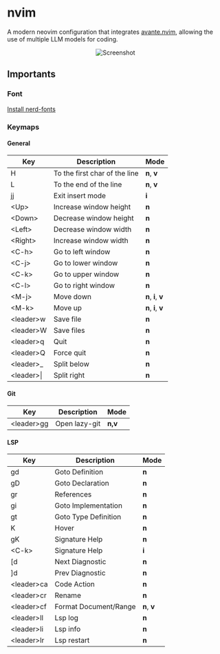 
# nvim

A modern neovim configuration that integrates [avante.nvim](https://github.com/yetone/avante.nvim), allowing the use of multiple LLM models for coding.

<p align="center">
  <img src="./screenshot/screenshot.png" alt="Screenshot" />
</p>

## Importants

### Font

[Install nerd-fonts](https://github.com/ryanoasis/nerd-fonts)

### Keymaps

#### General

| Key              | Description                   | Mode                |
| ------           | ---                           | ---                 |
| H                | To the first char of the line | **n**, **v**        |
| L                | To the end of the line        | **n**, **v**        |
| jj               | Exit insert mode              | **i**               |
| &lt;Up&gt;       | Increase window height        | **n**               |
| &lt;Down&gt;     | Decrease window height        | **n**               |
| &lt;Left&gt;     | Decrease window width         | **n**               |
| &lt;Right&gt;    | Increase window width         | **n**               |
| &lt;C-h&gt;      | Go to left window             | **n**               |
| &lt;C-j&gt;      | Go to lower window            | **n**               |
| &lt;C-k&gt;      | Go to upper window            | **n**               |
| &lt;C-l&gt;      | Go to right window            | **n**               |
| &lt;M-j&gt;      | Move down                     | **n**, **i**, **v** |
| &lt;M-k&gt;      | Move up                       | **n**, **i**, **v** |
| &lt;leader&gt;w  | Save file                     | **n**               |
| &lt;leader&gt;W  | Save files                    | **n**               |
| &lt;leader&gt;q  | Quit                          | **n**               |
| &lt;leader&gt;Q  | Force quit                    | **n**               |
| &lt;leader&gt;_  | Split below                   | **n**               |
| &lt;leader&gt;\| | Split right                   | **n**               |

#### Git

| Key              | Description    | Mode           |
| --------------   | -------------- | -------------- |
| &lt;leader&gt;gg | Open lazy-git  | **n,v**        |

#### LSP

| Key              | Description           | Mode           |
| --------------   | --------------        | -------------- |
| gd               | Goto Definition       | **n**          |
| gD               | Goto Declaration      | **n**          |
| gr               | References            | **n**          |
| gi               | Goto Implementation   | **n**          |
| gt               | Goto Type Definition  | **n**          |
| K                | Hover                 | **n**          |
| gK               | Signature Help        | **n**          |
| &lt;C-k&gt;      | Signature Help        | **i**          |
| [d               | Next Diagnostic       | **n**          |
| ]d               | Prev Diagnostic       | **n**          |
| &lt;leader&gt;ca | Code Action           | **n**          |
| &lt;leader&gt;cr | Rename                | **n**          |
| &lt;leader&gt;cf | Format Document/Range | **n**, **v**   |
| &lt;leader&gt;ll | Lsp log               | **n**          |
| &lt;leader&gt;li | Lsp info              | **n**          |
| &lt;leader&gt;lr | Lsp restart           | **n**          |

